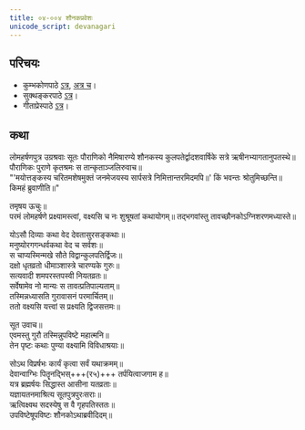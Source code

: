 ```yaml
---  
title: ०४-००४ शौनकप्रवेशः
unicode_script: devanagari
---  
```


## परिचयः
- कुम्भकोणपाठे [ऽत्र](https://archive.org/details/mahAbhArata-kumbhakoNam/page/n369), [अत्र च](https://sanskritdocuments.org/mirrors/mahabharata/mbhK/mahabharata-k-01-sa.html)।
- सुक्थङ्करपाठे [ऽत्र](http://bombay.indology.info/mahabharata/text/UD/MBh01.txt)।
- गीताप्रेस्पाठे [ऽत्र](https://archive.org/stream/mahabharata01ramauoft#page/564/mode/2up)।

## कथा
लोमहर्षणपुत्र उग्रश्रवाः सूतः पौराणिको नैमिषारण्ये शौनकस्य कुलपतेर्द्वादशवार्षिके सत्रे ऋषीनभ्यागतानुपतस्थे॥  
पौराणिकः पुराणे कृतश्रमः स तान्कृताञ्जलिरुवाच॥  
"'मयोत्तङ्कस्य चरितमशेषमुक्तं जनमेजयस्य सार्पसत्रे निमित्तान्तरमिदमपि॥' किं भवन्तः श्रोतुमिच्छन्ति॥  
किमहं ब्रुवाणीति॥"

तमृषय ऊचुः॥  
परमं लोमहर्षणे प्रक्ष्यामस्त्वां, वक्ष्यसि च नः शुश्रूषतां कथायोगम्॥ तद्भगवांस्तु तावच्छौनकोऽग्निशरणमध्यास्ते॥  

योऽसौ दिव्याः कथा वेद देवतासुरसङ्कथाः॥  
मनुष्योरगगन्धर्वकथा वेद च सर्वशः॥  
स चाप्यस्मिन्मखे सौते विद्वान्कुलपतिर्द्विजः॥  
दक्षो धृतव्रतो धीमाञ्शास्त्रे चारण्यके गुरुः॥  
सत्यवादी शमपरस्तपस्वी नियतव्रतः॥  
सर्वेषामेव नो मान्यः स तावत्प्रतिपाल्यताम्॥  
तस्मिन्नध्यासति गुरावासनं परमार्चितम्॥  
ततो वक्ष्यसि यत्त्वां स प्रक्ष्यति द्विजसत्तमः॥  

 सूत उवाच॥  
एवमस्तु गुरौ तस्मिन्नुपविष्टे महात्मनि॥  
तेन पृष्टः कथाः पुण्या वक्ष्यामि विविधाश्रयाः॥  

सोऽथ विप्रर्षभः कार्यं कृत्वा सर्वं यथाक्रमम्॥  
देवान्वाग्भिः पितॄनद्भिस्+++(र५)+++ तर्पयित्वाजगाम ह॥  
यत्र ब्रह्मर्षयः सिद्धास्त आसीना यतव्रताः॥  
यज्ञायतनमाश्रित्य सूतपुत्रपुरःसराः॥  
ऋत्विक्ष्वथ सदस्येषु स वै गृहपतिस्ततः॥  
उपविष्टेषूपविष्टः शौनकोऽथाब्रवीदिदम्॥  
